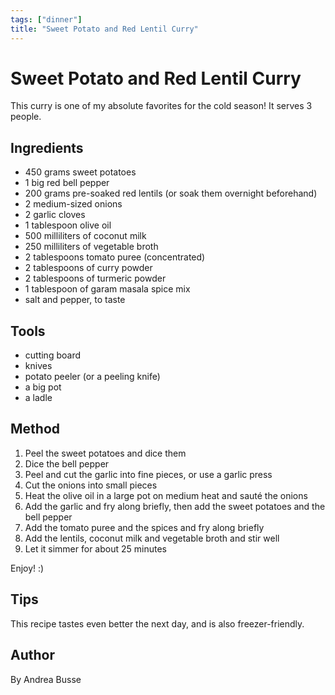 ```yaml
---
tags: ["dinner"]
title: "Sweet Potato and Red Lentil Curry"
---
```


<TagLinks />

# Sweet Potato and Red Lentil Curry 

This curry is one of my absolute favorites for the cold season! It serves 3 people.

## Ingredients

* 450 grams sweet potatoes
* 1 big red bell pepper
* 200 grams pre-soaked red lentils (or soak them overnight beforehand)
* 2 medium-sized onions
* 2 garlic cloves
* 1 tablespoon olive oil
* 500 milliliters of coconut milk
* 250 milliliters of vegetable broth
* 2 tablespoons tomato puree (concentrated)
* 2 tablespoons of curry powder
* 2 tablespoons of turmeric powder
* 1 tablespoon of garam masala spice mix 
* salt and pepper, to taste

## Tools

* cutting board
* knives
* potato peeler (or a peeling knife)
* a big pot
* a ladle

## Method

1. Peel the sweet potatoes and dice them
2. Dice the bell pepper
3. Peel and cut the garlic into fine pieces, or use a garlic press
4. Cut the onions into small pieces
5. Heat the olive oil in a large pot on medium heat and sauté the onions
6. Add the garlic and fry along briefly, then add the sweet potatoes and the bell pepper
7. Add the tomato puree and the spices and fry along briefly
8. Add the lentils, coconut milk and vegetable broth and stir well
9. Let it simmer for about 25 minutes  

Enjoy! :) 

## Tips

This recipe tastes even better the next day, and is also freezer-friendly.

## Author

By Andrea Busse
